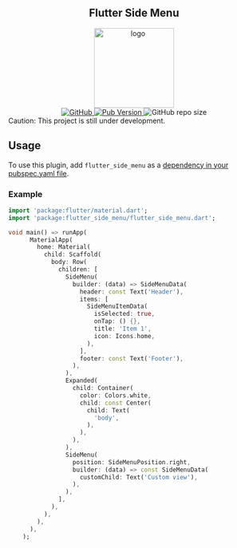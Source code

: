 <div align="center"> 
<h2 align="center">Flutter Side Menu</h2> 
<img height="160" align="center"  alt="logo" src="https://drive.google.com/uc?id=1HUQgH-XDwIweoyjfVrhBWHsDUzl-gcNX"/>
</br>
<a href="https://github.com/resfandiari/flutter_side_menu/blob/main/LICENSE">  
  <img alt="GitHub" src="https://img.shields.io/github/license/resfandiari/flutter_side_menu"> 
</a>  
<a href="https://github.com/resfandiari/flutter_side_menu">  
  <img alt="Pub Version" src="https://img.shields.io/pub/v/flutter_side_menu" />
</a>  
<a>  
  <img alt="GitHub repo size" src="https://img.shields.io/github/repo-size/resfandiari/flutter_side_menu">  
</a>  
</div>
Caution: This project is still under development.

## Usage

To use this plugin, add `flutter_side_menu` as a [dependency in your pubspec.yaml file](https://flutter.dev/platform-plugins/).

### Example

<?code-excerpt "basic.dart (basic-example)"?>
``` dart
import 'package:flutter/material.dart';
import 'package:flutter_side_menu/flutter_side_menu.dart';

void main() => runApp(
      MaterialApp(
        home: Material(
          child: Scaffold(
            body: Row(
              children: [
                SideMenu(
                  builder: (data) => SideMenuData(
                    header: const Text('Header'),
                    items: [
                      SideMenuItemData(
                        isSelected: true,
                        onTap: () {},
                        title: 'Item 1',
                        icon: Icons.home,
                      ),
                    ],
                    footer: const Text('Footer'),
                  ),
                ),
                Expanded(
                  child: Container(
                    color: Colors.white,
                    child: const Center(
                      child: Text(
                        'body',
                      ),
                    ),
                  ),
                ),
                SideMenu(
                  position: SideMenuPosition.right,
                  builder: (data) => const SideMenuData(
                    customChild: Text('Custom view'),
                  ),
                ),
              ],
            ),
          ),
        ),
      ),
    );
```
